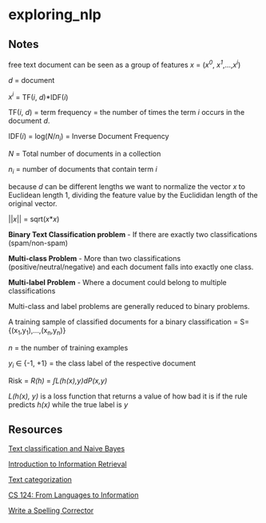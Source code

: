 # exploring_nlp

## Notes

free text document can be seen as a group of features *x* = (*x<sup>0</sup>*, *x<sup>1</sup>*,...,*x<sup>i</sup>*)

*d* = document

*x<sup>i</sup>* = TF(*i*, *d*)\*IDF(*i*)

TF(*i*, *d*) = term frequency = the number of times the term *i* occurs in the document *d*. 

IDF(*i*) = log(*N*/*n<sub>i</sub>*) = Inverse Document Frequency

*N* = Total number of documents in a collection

*n<sub>i</sub>* = number of documents that contain term *i*

because *d* can be different lengths we want to normalize the vector *x* to Euclidean length 1, dividing the feature value by the Euclididan length of the original vector.

 ||*x*|| = sqrt(*x*\**x*)

**Binary Text Classification problem** - If there are exactly two classifications (spam/non-spam)

**Multi-class Problem** - More than two classifications (positive/neutral/negative) and each document falls into exactly one class.

**Multi-label Problem** - Where a document could belong to multiple classifications

Multi-class and label problems are generally reduced to binary problems.

 A training sample of classified documents for a binary classification = S={(x<sub>1</sub>,y<sub>1</sub>),…,(x<sub>n</sub>,y<sub>n</sub>)}

*n* = the number of training examples

*y<sub>i</sub>* ∈ {-1, +1} = the class label of the respective document

Risk = *R(h)* = *∫L(h(x),y)dP(x,y)*

*L(h(x), y)* is a loss function that returns a value of how bad it is if the rule predicts *h(x)* while the true label is *y*



## Resources

[Text classification and Naive Bayes](https://nlp.stanford.edu/IR-book/html/htmledition/text-classification-and-naive-bayes-1.html)

[Introduction to Information Retrieval](https://nlp.stanford.edu/IR-book/html/htmledition/irbook.html)

[Text categorization](http://www.scholarpedia.org/article/Text_categorization)

[CS 124: From Languages to Information](http://web.stanford.edu/class/cs124/)

[Write a Spelling Corrector](http://norvig.com/spell-correct.html)